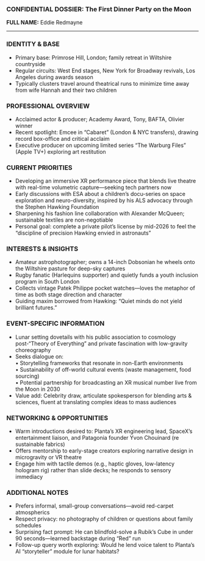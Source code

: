 ### CONFIDENTIAL DOSSIER: The First Dinner Party on the Moon

**FULL NAME:** Eddie Redmayne

---
### IDENTITY & BASE
- Primary base: Primrose Hill, London; family retreat in Wiltshire countryside  
- Regular circuits: West End stages, New York for Broadway revivals, Los Angeles during awards season  
- Typically clusters travel around theatrical runs to minimize time away from wife Hannah and their two children  

### PROFESSIONAL OVERVIEW
- Acclaimed actor & producer; Academy Award, Tony, BAFTA, Olivier winner  
- Recent spotlight: Emcee in “Cabaret” (London & NYC transfers), drawing record box-office and critical acclaim  
- Executive producer on upcoming limited series “The Warburg Files” (Apple TV+) exploring art restitution  

### CURRENT PRIORITIES
- Developing an immersive XR performance piece that blends live theatre with real-time volumetric capture—seeking tech partners now  
- Early discussions with ESA about a children’s docu-series on space exploration and neuro-diversity, inspired by his ALS advocacy through the Stephen Hawking Foundation  
- Sharpening his fashion line collaboration with Alexander McQueen; sustainable textiles are non-negotiable  
- Personal goal: complete a private pilot’s license by mid-2026 to feel the “discipline of precision Hawking envied in astronauts”  

### INTERESTS & INSIGHTS
- Amateur astrophotographer; owns a 14-inch Dobsonian he wheels onto the Wiltshire pasture for deep-sky captures  
- Rugby fanatic (Harlequins supporter) and quietly funds a youth inclusion program in South London  
- Collects vintage Patek Philippe pocket watches—loves the metaphor of time as both stage direction and character  
- Guiding maxim borrowed from Hawking: “Quiet minds do not yield brilliant futures.”  

### EVENT-SPECIFIC INFORMATION
- Lunar setting dovetails with his public association to cosmology post-“Theory of Everything” and private fascination with low-gravity choreography  
- Seeks dialogue on:  
  • Storytelling frameworks that resonate in non-Earth environments  
  • Sustainability of off-world cultural events (waste management, food sourcing)  
  • Potential partnership for broadcasting an XR musical number live from the Moon in 2030  
- Value add: Celebrity draw, articulate spokesperson for blending arts & sciences, fluent at translating complex ideas to mass audiences  

### NETWORKING & OPPORTUNITIES
- Warm introductions desired to: Planta’s XR engineering lead, SpaceX’s entertainment liaison, and Patagonia founder Yvon Chouinard (re sustainable fabrics)  
- Offers mentorship to early-stage creators exploring narrative design in microgravity or VR theatre  
- Engage him with tactile demos (e.g., haptic gloves, low-latency hologram rig) rather than slide decks; he responds to sensory immediacy  

### ADDITIONAL NOTES
- Prefers informal, small-group conversations—avoid red-carpet atmospherics  
- Respect privacy: no photography of children or questions about family schedules  
- Surprising fact prompt: He can blindfold-solve a Rubik’s Cube in under 90 seconds—learned backstage during “Red” run  
- Follow-up query worth exploring: Would he lend voice talent to Planta’s AI “storyteller” module for lunar habitats?